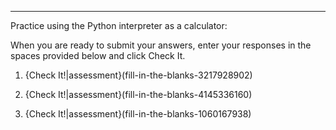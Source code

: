 ----------------------

Practice using the Python interpreter as a calculator:

When you are ready to submit your answers, enter your responses in the spaces provided below and click Check It.

1.  {Check It!|assessment}(fill-in-the-blanks-3217928902)


2.  {Check It!|assessment}(fill-in-the-blanks-4145336160)


3.  {Check It!|assessment}(fill-in-the-blanks-1060167938)


